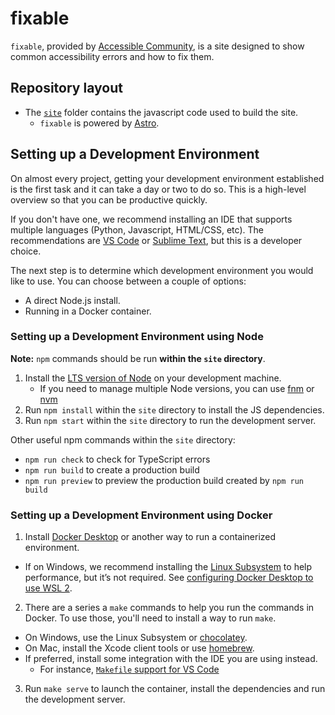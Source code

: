 # **fix**able

`fixable`, provided by [Accessible Community](https://www.accessiblecommunity.org), is a site designed to show common accessibility errors and how to fix them.

## Repository layout

* The [`site`](https://github.com/accessiblecommunity/fixable/tree/main/site) folder contains the javascript code used to build the site.
    * `fixable` is powered by [Astro](https://astro.build/).

## Setting up a Development Environment

On almost every project, getting your development environment established is the first task and it can take a day or two to do so. This is a high-level overview so that you can be productive quickly.

If you don't have one, we recommend installing an IDE that supports multiple languages (Python, Javascript, HTML/CSS, etc). The recommendations are [VS Code](https://code.visualstudio.com/) or [Sublime Text](https://www.sublimetext.com/), but this is a developer choice.

The next step is to determine which development environment you would like to use. You can choose between a couple of options:

- A direct Node.js install.
- Running in a Docker container.

### Setting up a Development Environment using Node

**Note:** `npm` commands should be run **within the `site` directory**.

1. Install the [LTS version of Node](https://nodejs.org/en/download/prebuilt-installer/current) on your development machine.
   - If you need to manage multiple Node versions, you can use
     [fnm](https://github.com/Schniz/fnm) or [nvm](https://github.com/nvm-sh/nvm)
1. Run `npm install` within the `site` directory to install the JS dependencies.
1. Run `npm start` within the `site` directory to run the development server.

Other useful npm commands within the `site` directory:

- `npm run check` to check for TypeScript errors
- `npm run build` to create a production build
- `npm run preview` to preview the production build created by `npm run build`

### Setting up a Development Environment using Docker

1. Install [Docker Desktop](https://www.docker.com/products/docker-desktop) or another way to run a containerized environment.
  * If on Windows, we recommend installing the [Linux Subsystem](https://learn.microsoft.com/en-us/windows/wsl/install) to help performance, but it’s not required. See [configuring Docker Desktop to use WSL 2](https://docs.docker.com/desktop/wsl/).
2. There are a series a `make` commands to help you run the commands in Docker. To use those, you'll need to install a way to run `make`.
  * On Windows, use the Linux Subsystem or [chocolatey](https://chocolatey.org/).
  * On Mac, install the Xcode client tools or use [homebrew](https://brew.sh/).
  * If preferred, install some integration with the IDE you are using instead.
    * For instance, [`Makefile` support for VS Code](https://devblogs.microsoft.com/cppblog/now-announcing-makefile-support-in-visual-studio-code/)
3. Run `make serve` to launch the container, install the dependencies and run the development server.
